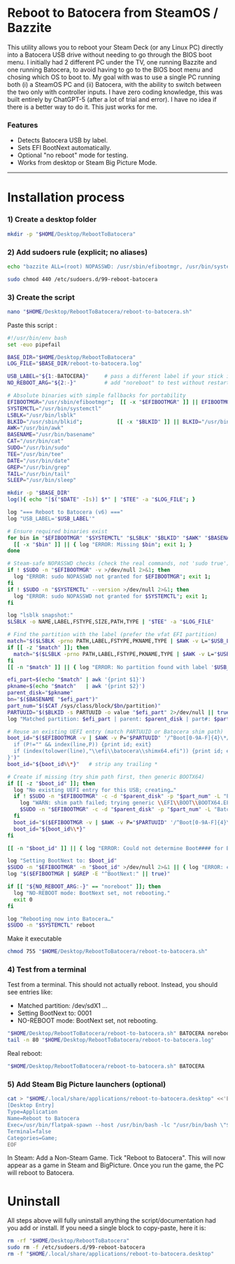# Reboot to Batocera from SteamOS / Bazzite

This utility allows you to reboot your Steam Deck (or any Linux PC) directly into a Batocera USB drive without needing to go through the BIOS boot menu.
I initially had 2 different PC under the TV, one running Bazzite and one running Batocera, to avoid having to go to the BIOS boot menu and chosing which OS to boot to.
My goal with was to use a single PC running both (i) a SteamOS PC and (ii) Batocera, with the ability to switch between the two only with controller inputs.
I have zero coding knowledge, this was built entirely by ChatGPT-5 (after a lot of trial and error). I have no idea if there is a better way to do it. This just works for me.

### Features
- Detects Batocera USB by label.
- Sets EFI BootNext automatically.
- Optional "no reboot" mode for testing.
- Works from desktop or Steam Big Picture Mode.

---

# Installation process

### 1) Create a desktop folder

```bash
mkdir -p "$HOME/Desktop/RebootToBatocera"
```

### 2) Add sudoers rule (explicit; no aliases)

```bash
echo "bazzite ALL=(root) NOPASSWD: /usr/sbin/efibootmgr, /usr/bin/systemctl" | sudo tee /etc/sudoers.d/99-reboot-batocera >/dev/null && \
```

```bash
sudo chmod 440 /etc/sudoers.d/99-reboot-batocera
```

### 3) Create the script

```bash
nano "$HOME/Desktop/RebootToBatocera/reboot-to-batocera.sh"
```

Paste this script :

```bash
#!/usr/bin/env bash
set -euo pipefail

BASE_DIR="$HOME/Desktop/RebootToBatocera"
LOG_FILE="$BASE_DIR/reboot-to-batocera.log"

USB_LABEL="${1:-BATOCERA}"     # pass a different label if your stick isn't named BATOCERA
NO_REBOOT_ARG="${2:-}"         # add "noreboot" to test without restarting

# Absolute binaries with simple fallbacks for portability
EFIBOOTMGR="/usr/sbin/efibootmgr";  [[ -x "$EFIBOOTMGR" ]] || EFIBOOTMGR="/usr/bin/efibootmgr"
SYSTEMCTL="/usr/bin/systemctl"
LSBLK="/usr/bin/lsblk"
BLKID="/usr/sbin/blkid";           [[ -x "$BLKID" ]] || BLKID="/usr/bin/blkid"
AWK="/usr/bin/awk"
BASENAME="/usr/bin/basename"
CAT="/usr/bin/cat"
SUDO="/usr/bin/sudo"
TEE="/usr/bin/tee"
DATE="/usr/bin/date"
GREP="/usr/bin/grep"
TAIL="/usr/bin/tail"
SLEEP="/usr/bin/sleep"

mkdir -p "$BASE_DIR"
log(){ echo "[$("$DATE" -Is)] $*" | "$TEE" -a "$LOG_FILE"; }

log "=== Reboot to Batocera (v6) ==="
log "USB_LABEL='$USB_LABEL'"

# Ensure required binaries exist
for bin in "$EFIBOOTMGR" "$SYSTEMCTL" "$LSBLK" "$BLKID" "$AWK" "$BASENAME" "$CAT" "$SUDO"; do
  [[ -x "$bin" ]] || { log "ERROR: Missing $bin"; exit 1; }
done

# Steam-safe NOPASSWD checks (check the real commands, not 'sudo true')
if ! $SUDO -n "$EFIBOOTMGR" -v >/dev/null 2>&1; then
  log "ERROR: sudo NOPASSWD not granted for $EFIBOOTMGR"; exit 1;
fi
if ! $SUDO -n "$SYSTEMCTL" --version >/dev/null 2>&1; then
  log "ERROR: sudo NOPASSWD not granted for $SYSTEMCTL"; exit 1;
fi

log "lsblk snapshot:"
$LSBLK -o NAME,LABEL,FSTYPE,SIZE,PATH,TYPE | "$TEE" -a "$LOG_FILE"

# Find the partition with the label (prefer the vfat EFI partition)
match="$($LSBLK -prno PATH,LABEL,FSTYPE,PKNAME,TYPE | $AWK -v L="$USB_LABEL" '$5=="part" && $2==L && $3=="vfat"{print $1" "$4; exit}')"
if [[ -z "$match" ]]; then
  match="$($LSBLK -prno PATH,LABEL,FSTYPE,PKNAME,TYPE | $AWK -v L="$USB_LABEL" '$5=="part" && $2==L{print $1" "$4; exit}')"
fi
[[ -n "$match" ]] || { log "ERROR: No partition found with label '$USB_LABEL'"; exit 1; }

efi_part=$(echo "$match" | awk '{print $1}')
pkname=$(echo "$match"   | awk '{print $2}')
parent_disk="$pkname"
bn="$($BASENAME "$efi_part")"
part_num="$($CAT /sys/class/block/$bn/partition)"
PARTUUID="$($BLKID -s PARTUUID -o value "$efi_part" 2>/dev/null || true)"
log "Matched partition: $efi_part | parent: $parent_disk | part#: $part_num | PARTUUID: ${PARTUUID:-unknown}"

# Reuse an existing UEFI entry (match PARTUUID or Batocera shim path)
boot_id="$($EFIBOOTMGR -v | $AWK -v P="$PARTUUID" '/^Boot[0-9A-F]{4}\*/{line=$0; id=substr($1,5);
  if (P!="" && index(line,P)) {print id; exit}
  if (index(tolower(line),"\\efi\\batocera\\shimx64.efi")) {print id; exit}
}')"
boot_id="${boot_id%\*}"   # strip any trailing *

# Create if missing (try shim path first, then generic BOOTX64)
if [[ -z "$boot_id" ]]; then
  log "No existing UEFI entry for this USB; creating…"
  if ! $SUDO -n "$EFIBOOTMGR" -c -d "$parent_disk" -p "$part_num" -L "Batocera (USB)" -l "\\\\EFI\\\\batocera\\\\shimx64.efi"; then
    log "WARN: shim path failed; trying generic \\EFI\\BOOT\\BOOTX64.EFI"
    $SUDO -n "$EFIBOOTMGR" -c -d "$parent_disk" -p "$part_num" -L "Batocera (USB)" -l "\\\\EFI\\\\BOOT\\\\BOOTX64.EFI" || true
  fi
  boot_id="$($EFIBOOTMGR -v | $AWK -v P="$PARTUUID" '/^Boot[0-9A-F]{4}\*/ && index($0,P){print substr($1,5)}' | $TAIL -n1)"
  boot_id="${boot_id%\*}"
fi

[[ -n "$boot_id" ]] || { log "ERROR: Could not determine Boot#### for Batocera"; exit 1; }

log "Setting BootNext to: $boot_id"
$SUDO -n "$EFIBOOTMGR" -n "$boot_id" >/dev/null 2>&1 || { log "ERROR: efibootmgr -n failed"; exit 1; }
log "$($EFIBOOTMGR | $GREP -E "^BootNext:" || true)"

if [[ "${NO_REBOOT_ARG:-}" == "noreboot" ]]; then
  log "NO-REBOOT mode: BootNext set, not rebooting."
  exit 0
fi

log "Rebooting now into Batocera…"
$SUDO -n "$SYSTEMCTL" reboot
```

Make it executable
```bash
chmod 755 "$HOME/Desktop/RebootToBatocera/reboot-to-batocera.sh"
```

### 4) Test from a terminal

Test from a terminal. This should not actually reboot. Instead, you should see entries like:
- Matched partition: /dev/sdX1 …
- Setting BootNext to: 0001
- NO-REBOOT mode: BootNext set, not rebooting.

```bash
"$HOME/Desktop/RebootToBatocera/reboot-to-batocera.sh" BATOCERA noreboot
tail -n 80 "$HOME/Desktop/RebootToBatocera/reboot-to-batocera.log"
```

Real reboot:
```bash
"$HOME/Desktop/RebootToBatocera/reboot-to-batocera.sh" BATOCERA
```


### 5) Add Steam Big Picture launchers (optional)

```bash
cat > "$HOME/.local/share/applications/reboot-to-batocera.desktop" <<'EOF'
[Desktop Entry]
Type=Application
Name=Reboot to Batocera
Exec=/usr/bin/flatpak-spawn --host /usr/bin/bash -lc "/usr/bin/bash \"$HOME/Desktop/RebootToBatocera/reboot-to-batocera.sh\" BATOCERA"
Terminal=false
Categories=Game;
EOF
```
In Steam: Add a Non-Steam Game. Tick "Reboot to Batocera". This will now appear as a game in Steam and BigPicture. Once you run the game, the PC will reboot to Batocera.

# Uninstall

All steps above will fully uninstall anything the script/documentation had you add or install.
If you need a single block to copy-paste, here it is:

```bash
rm -rf "$HOME/Desktop/RebootToBatocera"
sudo rm -f /etc/sudoers.d/99-reboot-batocera
rm -f "$HOME/.local/share/applications/reboot-to-batocera.desktop"
```
